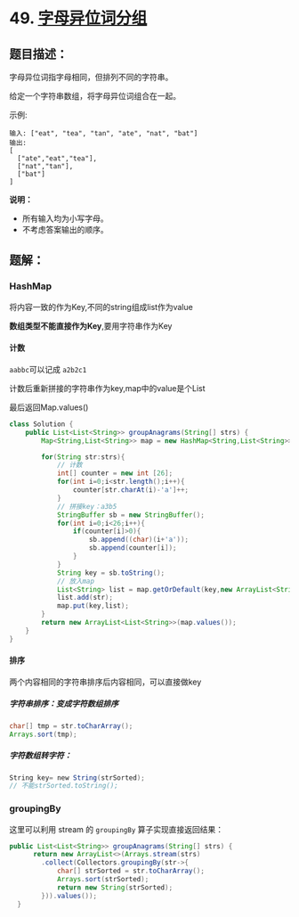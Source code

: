# 49. [字母异位词分组](https://leetcode-cn.com/problems/group-anagrams)

## 题目描述：

字母异位词指字母相同，但排列不同的字符串。 

给定一个字符串数组，将字母异位词组合在一起。 

示例:

```
输入: ["eat", "tea", "tan", "ate", "nat", "bat"]
输出:
[
  ["ate","eat","tea"],
  ["nat","tan"],
  ["bat"]
]
```

**说明：**

- 所有输入均为小写字母。
- 不考虑答案输出的顺序。

## 题解：

### HashMap

将内容一致的作为Key,不同的string组成list作为value

**数组类型不能直接作为Key**,要用字符串作为Key

#### 计数

`aabbc`可以记成 `a2b2c1`

计数后重新拼接的字符串作为key,map中的value是个List<String>

最后返回Map.values()

```java
class Solution {
    public List<List<String>> groupAnagrams(String[] strs) {
        Map<String,List<String>> map = new HashMap<String,List<String>>() ;

        for(String str:strs){
            // 计数
            int[] counter = new int [26];
            for(int i=0;i<str.length();i++){
                counter[str.charAt(i)-'a']++;
            }
            // 拼接key：a3b5
            StringBuffer sb = new StringBuffer();
            for(int i=0;i<26;i++){
                if(counter[i]>0){
                    sb.append((char)(i+'a'));
                    sb.append(counter[i]);
                }     
            }
            String key = sb.toString();
            // 放入map
            List<String> list = map.getOrDefault(key,new ArrayList<String>());
            list.add(str);
            map.put(key,list);
        }
        return new ArrayList<List<String>>(map.values());
    }
}
```

#### 排序

两个内容相同的字符串排序后内容相同，可以直接做key

##### **字符串排序：变成字符数组排序**

```java
char[] tmp = str.toCharArray();
Arrays.sort(tmp);
```

##### **字符数组转字符：**

```java
String key= new String(strSorted); 
// 不能strSorted.toString();
```

### **groupingBy**

这里可以利用 stream 的 `groupingBy` 算子实现直接返回结果： 

```java
public List<List<String>> groupAnagrams(String[] strs) {
      return new ArrayList<>(Arrays.stream(strs)
        .collect(Collectors.groupingBy(str->{
            char[] strSorted = str.toCharArray();
            Arrays.sort(strSorted);
            return new String(strSorted);
        })).values());
  }
```



  